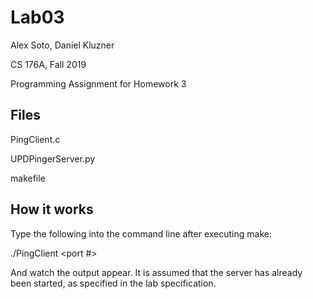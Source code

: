 # Lab03

Alex Soto, Daniel Kluzner

CS 176A, Fall 2019

Programming Assignment for Homework 3


Files
-------------

PingClient.c

UPDPingerServer.py

makefile


How it works
-------------

Type the following into the command line after executing make:

./PingClient <IP address> <port #>

And watch the output appear. It is assumed that the server has already been started, as specified in the lab specification.
